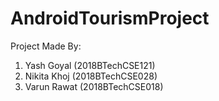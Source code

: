 # AndroidTourismProject

Project Made By:
1. Yash Goyal (2018BTechCSE121)
2. Nikita Khoj (2018BTechCSE028)
3. Varun Rawat (2018BTechCSE018)
